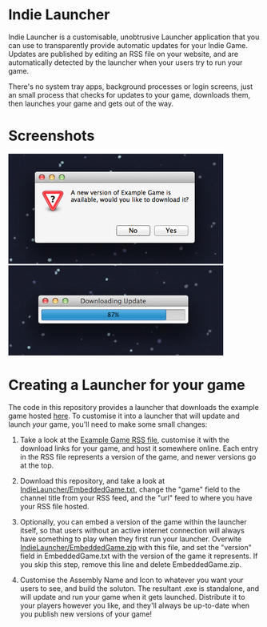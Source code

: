 Indie Launcher
==============

Indie Launcher is a customisable, unobtrusive Launcher application that you can use to transparently provide automatic updates for your Indie Game. Updates are published by editing an RSS file on your website, and are automatically detected by the launcher when your users try to run your game.

There's no system tray apps, background processes or login screens, just an small process that checks for updates to your game, downloads them, then launches your game and gets out of the way.

Screenshots
===========

![Screenshot 1](Screenshots/Screenshot1.png)
![Screenshot 2](Screenshots/Screenshot2.png)

Creating a Launcher for your game
=================================

The code in this repository provides a launcher that downloads the example game hosted [here](https://github.com/dan200/IndieLauncherExampleGame). To customise it into a launcher that will update and launch *your* game, you'll need to make some small changes:

1. Take a look at the [Example Game RSS file](https://github.com/dan200/IndieLauncherExampleGame/blob/master/ExampleGame.xml), customise it with the download links for your game, and host it somewhere online. Each entry in the RSS file represents a version of the game, and newer versions go at the top.

2. Download this repository, and take a look at [IndieLauncher/EmbeddedGame.txt](https://github.com/dan200/IndieLauncher/blob/master/IndieLauncher/EmbeddedGame.txt), change the "game" field to the channel title from your RSS feed, and the "url" feed to where you have your RSS file hosted.

3. Optionally, you can embed a version of the game within the launcher itself, so that users without an active internet connection will always have something to play when they first run your launcher. Overwite [IndieLauncher/EmbeddedGame.zip](https://github.com/dan200/IndieLauncher/blob/master/IndieLauncher/EmbeddedGame.zip) with this file, and set the "version" field in EmbeddedGame.txt with the version of the game it represents. If you skip this step, remove this line and delete EmbeddedGame.zip.

4. Customise the Assembly Name and Icon to whatever you want your users to see, and build the soluton. The resultant .exe is standalone, and will update and run your game when it gets launched. Distribute it to your players however you like, and they'll always be up-to-date when you publish new versions of your game!
